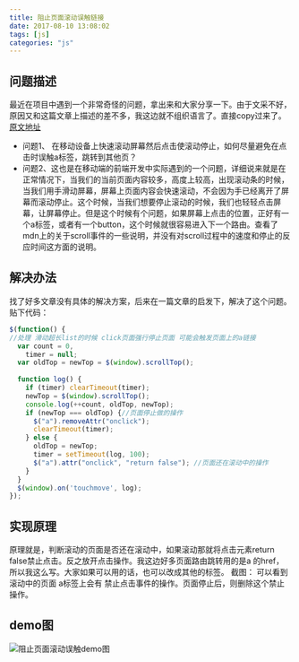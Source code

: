 ```yaml
---
title: 阻止页面滚动误触链接
date: 2017-08-10 13:08:02
tags: [js]
categories: "js"
---
```

## 问题描述
最近在项目中遇到一个非常奇怪的问题，拿出来和大家分享一下。由于文采不好，原因又和这篇文章上描述的差不多，我这边就不组织语言了。直接copy过来了。[原文地址](https://segmentfault.com/q/1010000009498684)
* 问题1、 在移动设备上快速滚动屏幕然后点击使滚动停止，如何尽量避免在点击时误触a标签，跳转到其他页？
* 问题2、这也是在移动端的前端开发中实际遇到的一个问题，详细说来就是在正常情况下，当我们的当前页面内容较多，高度上较高，出现滚动条的时候，当我们用手滑动屏幕，屏幕上页面内容会快速滚动，不会因为手已经离开了屏幕而滚动停止。这个时候，当我们想要停止滚动的时候，我们也轻轻点击屏幕，让屏幕停止。但是这个时候有个问题，如果屏幕上点击的位置，正好有一个a标签，或者有一个button，这个时候就很容易进入下一个路由。查看了mdn上的关于scroll事件的一些说明，并没有对scroll过程中的速度和停止的反应时间这方面的说明。

<!-- more -->

## 解决办法
找了好多文章没有具体的解决方案，后来在一篇文章的启发下，解决了这个问题。贴下代码：
``` javascript
$(function() {  
//处理 滑动超长list的时候 click页面强行停止页面 可能会触发页面上的a链接  
  var count = 0,  
    timer = null;  
  var oldTop = newTop = $(window).scrollTop();  
  
  function log() {  
    if (timer) clearTimeout(timer);  
    newTop = $(window).scrollTop();  
    console.log(++count, oldTop, newTop);  
    if (newTop === oldTop) {//页面停止做的操作  
      $("a").removeAttr("onclick");   
      clearTimeout(timer);  
    } else {  
      oldTop = newTop;  
      timer = setTimeout(log, 100);  
      $("a").attr("onclick", "return false"); //页面还在滚动中的操作  
    }  
  }  
  $(window).on('touchmove', log);  
});  

```
## 实现原理
原理就是，判断滚动的页面是否还在滚动中，如果滚动那就将点击元素return false禁止点击。反之放开点击操作。我这边好多页面路由跳转用的是a 的href，所以我这么写。大家如果可以用的话，也可以改成其他的标签。
截图： 可以看到滚动中的页面 a标签上会有 禁止点击事件的操作。页面停止后，则删除这个禁止操作。
## demo图
![阻止页面滚动误触demo图](http://oughko11e.bkt.clouddn.com/list_demo.gif)
